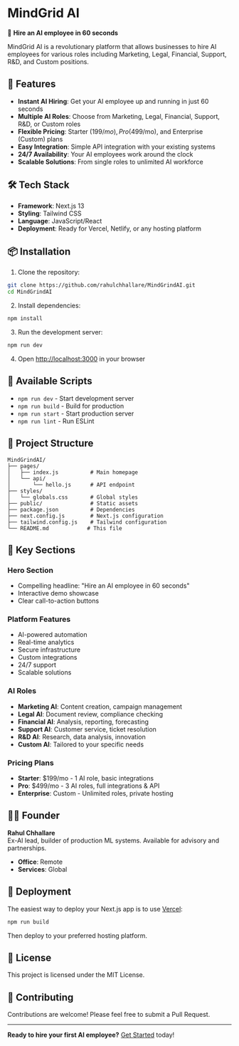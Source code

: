 # MindGrid AI

🧠 **Hire an AI employee in 60 seconds**

MindGrid AI is a revolutionary platform that allows businesses to hire AI employees for various roles including Marketing, Legal, Financial, Support, R&D, and Custom positions.

## 🚀 Features

- **Instant AI Hiring**: Get your AI employee up and running in just 60 seconds
- **Multiple AI Roles**: Choose from Marketing, Legal, Financial, Support, R&D, or Custom roles
- **Flexible Pricing**: Starter ($199/mo), Pro ($499/mo), and Enterprise (Custom) plans
- **Easy Integration**: Simple API integration with your existing systems
- **24/7 Availability**: Your AI employees work around the clock
- **Scalable Solutions**: From single roles to unlimited AI workforce

## 🛠️ Tech Stack

- **Framework**: Next.js 13
- **Styling**: Tailwind CSS
- **Language**: JavaScript/React
- **Deployment**: Ready for Vercel, Netlify, or any hosting platform

## 📦 Installation

1. Clone the repository:
```bash
git clone https://github.com/rahulchhallare/MindGrindAI.git
cd MindGrindAI
```

2. Install dependencies:
```bash
npm install
```

3. Run the development server:
```bash
npm run dev
```

4. Open [http://localhost:3000](http://localhost:3000) in your browser

## 🎯 Available Scripts

- `npm run dev` - Start development server
- `npm run build` - Build for production
- `npm run start` - Start production server
- `npm run lint` - Run ESLint

## 📁 Project Structure

```
MindGrindAI/
├── pages/
│   ├── index.js          # Main homepage
│   └── api/
│       └── hello.js      # API endpoint
├── styles/
│   └── globals.css       # Global styles
├── public/               # Static assets
├── package.json          # Dependencies
├── next.config.js        # Next.js configuration
├── tailwind.config.js    # Tailwind configuration
└── README.md            # This file
```

## 🌟 Key Sections

### Hero Section
- Compelling headline: "Hire an AI employee in 60 seconds"
- Interactive demo showcase
- Clear call-to-action buttons

### Platform Features
- AI-powered automation
- Real-time analytics
- Secure infrastructure
- Custom integrations
- 24/7 support
- Scalable solutions

### AI Roles
- **Marketing AI**: Content creation, campaign management
- **Legal AI**: Document review, compliance checking
- **Financial AI**: Analysis, reporting, forecasting
- **Support AI**: Customer service, ticket resolution
- **R&D AI**: Research, data analysis, innovation
- **Custom AI**: Tailored to your specific needs

### Pricing Plans
- **Starter**: $199/mo - 1 AI role, basic integrations
- **Pro**: $499/mo - 3 AI roles, full integrations & API
- **Enterprise**: Custom - Unlimited roles, private hosting

## 👨‍💼 Founder

**Rahul Chhallare**  
Ex-AI lead, builder of production ML systems. Available for advisory and partnerships.

- **Office**: Remote
- **Services**: Global

## 🚀 Deployment

The easiest way to deploy your Next.js app is to use [Vercel](https://vercel.com):

```bash
npm run build
```

Then deploy to your preferred hosting platform.

## 📄 License

This project is licensed under the MIT License.

## 🤝 Contributing

Contributions are welcome! Please feel free to submit a Pull Request.

---

**Ready to hire your first AI employee?** [Get Started](http://localhost:3000) today!